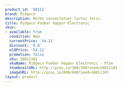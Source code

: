```yaml
---
product_id: '00111'
brand: Ridgeco
description: Morbi consectetuer luctus felis.
title: Ridgeco Foobar Happor Electronic
skus:
- available: true
  condition: New
  currentPrice: '54.21'
  discount: '0.0'
  oldPrice: '54.21'
  promotion: false
  sku: S0011101
  skuName: Ridgeco Foobar Happor Electronic - Plum
  thumbnailURL: http://pcas.io/300/300?seed=S0011101
  imageURL: http://pcas.io/600/600?seed=S0011101
layout: product
---
```

